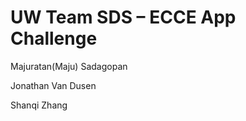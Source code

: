 UW Team SDS &ndash; ECCE App Challenge
==================

Majuratan(Maju) Sadagopan

Jonathan Van Dusen

Shanqi Zhang